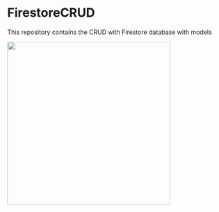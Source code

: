 # FirestoreCRUD
 This repository contains the CRUD with Firestore database with models
 
 <img src="https://github.com/kauramanp/FirestoreCRUD/blob/main/screenshots/screen_record.gif" width="375px" heigh="667px"/>
